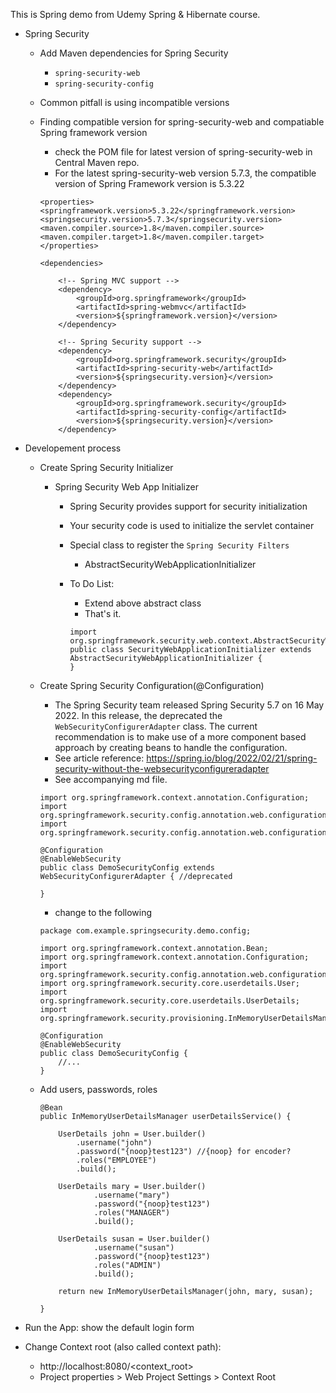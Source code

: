 This is Spring demo from Udemy Spring & Hibernate course.   
- Spring Security 
    - Add Maven dependencies for Spring Security
        - `spring-security-web`
        - `spring-security-config`
    - Common pitfall is using incompatible versions
    - Finding compatible version for spring-security-web and compatiable Spring framework version
        - check the POM file for latest version of spring-security-web in Central Maven repo.
        - For the latest spring-security-web version 5.7.3, the compatible version of Spring Framework version is 5.3.22

        ```
        <properties>
		<springframework.version>5.3.22</springframework.version>
		<springsecurity.version>5.7.3</springsecurity.version>
		<maven.compiler.source>1.8</maven.compiler.source>
		<maven.compiler.target>1.8</maven.compiler.target>
        </properties>

        <dependencies>

            <!-- Spring MVC support -->
            <dependency>
                <groupId>org.springframework</groupId>
                <artifactId>spring-webmvc</artifactId>
                <version>${springframework.version}</version>
            </dependency>

            <!-- Spring Security support -->
            <dependency>
                <groupId>org.springframework.security</groupId>
                <artifactId>spring-security-web</artifactId>
                <version>${springsecurity.version}</version>
            </dependency>
            <dependency>
                <groupId>org.springframework.security</groupId>
                <artifactId>spring-security-config</artifactId>
                <version>${springsecurity.version}</version>
            </dependency>
        ```
- Developement process
    - Create Spring Security Initializer
        - Spring Security Web App Initializer
            - Spring Security provides support for security initialization
            - Your security code is used to initialize the servlet container
            - Special class to register the `Spring Security Filters`
                - AbstractSecurityWebApplicationInitializer
            - To Do List:
                - Extend above abstract class
                - That's it.

                ```
                import org.springframework.security.web.context.AbstractSecurityWebApplicationInitializer;
                public class SecurityWebApplicationInitializer extends AbstractSecurityWebApplicationInitializer {
                }
                ```

    - Create Spring Security Configuration(@Configuration)
        - The Spring Security team released Spring Security 5.7 on 16 May 2022. In this release, the deprecated the `WebSecurityConfigurerAdapter` class. The current recommendation is to make use of a more component based approach by creating beans to handle the configuration.
        - See article reference: https://spring.io/blog/2022/02/21/spring-security-without-the-websecurityconfigureradapter
        - See accompanying md file.

        ```
        import org.springframework.context.annotation.Configuration;
        import org.springframework.security.config.annotation.web.configuration.EnableWebSecurity;
        import org.springframework.security.config.annotation.web.configuration.WebSecurityConfigurerAdapter;
        
        @Configuration
        @EnableWebSecurity
        public class DemoSecurityConfig extends WebSecurityConfigurerAdapter { //deprecated

        }
        ```

        - change to the following

        ```
        package com.example.springsecurity.demo.config;

        import org.springframework.context.annotation.Bean;
        import org.springframework.context.annotation.Configuration;
        import org.springframework.security.config.annotation.web.configuration.EnableWebSecurity;
        import org.springframework.security.core.userdetails.User;
        import org.springframework.security.core.userdetails.UserDetails;
        import org.springframework.security.provisioning.InMemoryUserDetailsManager;

        @Configuration
        @EnableWebSecurity
        public class DemoSecurityConfig {
            //...
        }
        ```

    - Add users, passwords, roles

        ```
        @Bean
        public InMemoryUserDetailsManager userDetailsService() {
            
            UserDetails john = User.builder()
                .username("john")
                .password("{noop}test123") //{noop} for encoder?
                .roles("EMPLOYEE")
                .build();

            UserDetails mary = User.builder()
                    .username("mary")
                    .password("{noop}test123")
                    .roles("MANAGER")
                    .build();

            UserDetails susan = User.builder()
                    .username("susan")
                    .password("{noop}test123")
                    .roles("ADMIN")
                    .build();
            
            return new InMemoryUserDetailsManager(john, mary, susan);
            
        }
        ```
- Run the App: show the default login form

- Change Context root (also called context path):
    - http://localhost:8080/<context_root>
    - Project properties > Web Project Settings > Context Root